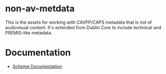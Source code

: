 # non-av-metdata
This is the assets for working with CAVPP/CAPS metadata that is not of audiovisual content. It's extended from 
Dublin Core to include technical and PREMIS-like metadata.

# Documentation

*   [Scheme Documentation](http://cavpp.github.io/non-av-metadata/Documentation/CAVPPDC.html)